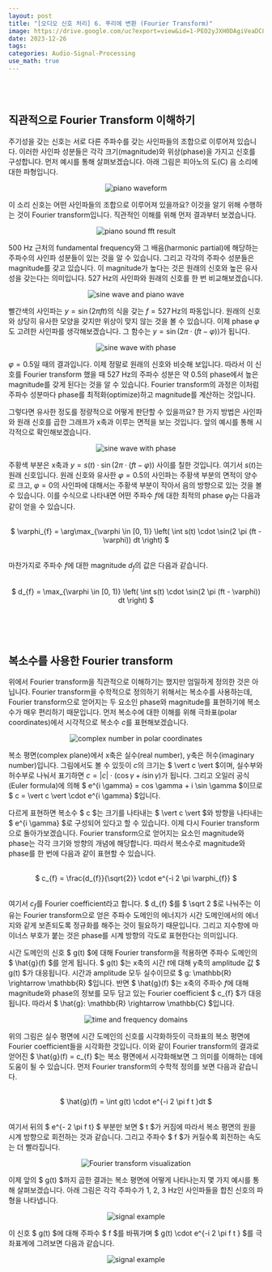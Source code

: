 ```yaml
---
layout: post
title: "[오디오 신호 처리] 6. 푸리에 변환 (Fourier Transform)"
image: https://drive.google.com/uc?export=view&id=1-PEO2yJXH0DAgiVeaDC8wd2Imk1N8ho4
date: 2023-12-26
tags: 
categories: Audio-Signal-Processing
use_math: true
---
```


<br><br>

## 직관적으로 Fourier Transform 이해하기

주기성을 갖는 신호는 서로 다른 주파수를 갖는 사인파들의 조합으로 이루어져 있습니다. 이러한 사인파 성분들은 각각 크기(magnitude)와 위상(phase)을 가지고 신호를 구성합니다. 먼저 예시를 통해 살펴보겠습니다. 아래 그림은 피아노의 도(C) 음 소리에 대한 파형입니다.

<p align="center">
  <img src="https://drive.google.com/uc?export=view&id=1xvZAoaMeTEUDDZ9Rait_ASqZxlSPAmLZ" alt="piano waveform">
</p>

이 소리 신호는 어떤 사인파들의 조합으로 이루어져 있을까요? 이것을 알기 위해 수행하는 것이 Fourier transform입니다. 직관적인 이해를 위해 먼저 결과부터 보겠습니다.

<p align="center">
  <img src="https://drive.google.com/uc?export=view&id=1Ix6JwdvcAdOBYX4Xewd43zUT44FfE4WT" alt="piano sound fft result">
</p>

500 Hz 근처의 fundamental frequency와 그 배음(harmonic partial)에 해당하는 주파수의 사인파 성분들이 있는 것을 알 수 있습니다. 그리고 각각의 주파수 성분들은 magnitude를 갖고 있습니다. 이 magnitude가 높다는 것은 원래의 신호와 높은 유사성을 갖는다는 의미입니다. 527 Hz의 사인파와 원래의 신호를 한 번 비교해보겠습니다.

<p align="center">
  <img src="https://drive.google.com/uc?export=view&id=1QAG9RUcamuDPXv1aIOebVwvv__yAjoNw" alt="sine wave and piano wave">
</p>

빨간색의 사인파는 $y = \sin(2 \pi f t)$의 식을 갖는 $f = 527 \, \text{Hz}$의 파동입니다. 원래의 신호와 상당히 유사한 모양을 갖지만 위상이 맞지 않는 것을 볼 수 있습니다. 이제 phase $\varphi$도 고려한 사인파를 생각해보겠습니다. 그 함수는 $y = \sin(2 \pi \cdot (ft - \varphi))$가 됩니다.

<p align="center">
  <img src="https://drive.google.com/uc?export=view&id=1cW2wxfILsF3s-sJJODICY2UuZYyrbRXc" alt="sine wave with phase">
</p>

$\varphi = 0.5$일 때의 결과입니다. 이제 정말로 원래의 신호와 비슷해 보입니다. 따라서 이 신호를 Fourier transform 했을 때 527 Hz의 주파수 성분은 약 0.5의 phase에서 높은 magnitude를 갖게 된다는 것을 알 수 있습니다. Fourier transform의 과정은 이처럼 주파수 성분마다 phase를 최적화(optimize)하고 magnitude를 계산하는 것입니다.

그렇다면 유사한 정도를 정량적으로 어떻게 판단할 수 있을까요? 한 가지 방법은 사인파와 원래 신호를 곱한 그래프가 x축과 이루는 면적을 보는 것입니다. 앞의 예시를 통해 시각적으로 확인해보겠습니다.

<p align="center">
  <img src="https://drive.google.com/uc?export=view&id=1GWoj4Zxj6TjfksrFw7iFhprnibK4a17O" alt="sine wave with phase">
</p>

주황색 부분은 x축과 $y = s(t) \cdot \sin(2 \pi \cdot (ft - \varphi))$ 사이를 칠한 것입니다. 여기서 $s(t)$는 원래 신호입니다. 원래 신호와 유사한 $\varphi = 0.5$의 사인파는 주황색 부분의 면적이 양수로 크고, $\varphi = 0$의 사인파에 대해서는 주황색 부분이 작아서 음의 방향으로 있는 것을 볼 수 있습니다. 이를 수식으로 나타내면 어떤 주파수 $f$에 대한 최적의 phase $\varphi_{f}$는 다음과 같이 얻을 수 있습니다.

<br>
<center> $ \varphi_{f} = \arg\max_{\varphi \in [0, 1)} \left( \int s(t) \cdot \sin(2 \pi (ft - \varphi)) dt \right) $ </center>
<br>

마찬가지로 주파수 $f$에 대한 magnitude $d_{f}$의 값은 다음과 같습니다.

<br>
<center> $ d_{f} = \max_{\varphi \in [0, 1)} \left( \int s(t) \cdot \sin(2 \pi (ft - \varphi)) dt \right) $ </center>
<br>

<br><br>

## 복소수를 사용한 Fourier transform

위에서 Fourier transform을 직관적으로 이해하기는 했지만 엄밀하게 정의한 것은 아닙니다. Fourier transform을 수학적으로 정의하기 위해서는 복소수를 사용하는데, Fourier transform으로 얻어지는 두 요소인 phase와 magnitude를 표현하기에 복소수가 매우 편리하기 때문입니다. 먼저 복소수에 대한 이해를 위해 극좌표(polar coordinates)에서 시각적으로 복소수 $c$를 표현해보겠습니다.

<p align="center">
  <img src="https://drive.google.com/uc?export=view&id=1UBe3jjEQ1i4Vd5Eh-awXn5G2CB4COx1Z" alt="complex number in polar coordinates">
</p>

복소 평면(complex plane)에서 x축은 실수(real number), y축은 허수(imaginary number)입니다. 그림에서도 볼 수 있듯이 $c$의 크기는 $ \vert c \vert $이며, 실수부와 허수부로 나눠서 표기하면 $c = \vert c \vert \cdot (\cos \gamma + i \sin \gamma)$가 됩니다. 그리고 오일러 공식(Euler formula)에 의해 $ e^{i \gamma} = cos \gamma + i \sin \gamma $이므로 $ c = \vert c \vert \cdot e^{i \gamma} $입니다.

다르게 표현하면 복소수 $ c $는 크기를 나타내는 $ \vert c \vert $와 방향을 나타내는 $ e^{i \gamma} $로 구성되어 있다고 할 수 있습니다. 이제 다시 Fourier transform으로 돌아가보겠습니다. Fourier transform으로 얻어지는 요소인 magnitude와 phase는 각각 크기와 방향의 개념에 해당합니다. 따라서 복소수로 magnitude와 phase를 한 번에 다음과 같이 표현할 수 있습니다.

<br>
<center> $ c_{f} = \frac{d_{f}}{\sqrt{2}} \cdot e^{-i 2 \pi \varphi_{f}} $ </center>
<br>

여기서 $c_{f}$를 Fourier coefficient라고 합니다. $ d_{f} $를 $ \sqrt 2 $로 나눠주는 이유는 Fourier transform으로 얻은 주파수 도메인의 에너지가 시간 도메인에서의 에너지와 같게 보존되도록 정규화를 해주는 것이 필요하기 때문입니다. 그리고 지수항에 마이너스 부호가 붙는 것은 phase를 시계 방향의 각도로 표현한다는 의미입니다.

시간 도메인의 신호 $ g(t) $에 대해 Fourier transform을 적용하면 주파수 도메인의 $ \hat{g}(f) $를 얻게 됩니다. $ g(t) $는 x축의 시간 $t$에 대해 y축의 amplitude 값 $ g(t) $가 대응됩니다. 시간과 amplitude 모두 실수이므로 $ g: \mathbb{R} \rightarrow \mathbb{R} $입니다. 반면 $ \hat{g}(f) $는 x축의 주파수 $f$에 대해 magnitude와 phase의 정보를 모두 담고 있는 Fourier coefficient $ c_{f} $가 대응됩니다. 따라서 $ \hat{g}: \mathbb{R} \rightarrow \mathbb{C} $입니다.

<p align="center">
  <img src="https://drive.google.com/uc?export=view&id=1oMdnzjaC9q4mVrtwzw8IPhShIRopNG0M" alt="time and frequency domains">
</p>

위의 그림은 실수 평면에 시간 도메인의 신호를 시각화하듯이 극좌표의 복소 평면에 Fourier coefficient들을 시각화한 것입니다. 이와 같이 Fourier transform의 결과로 얻어진 $ \hat{g}(f) = c_{f} $는 복소 평면에서 시각화해보면 그 의미를 이해하는 데에 도움이 될 수 있습니다. 먼저 Fourier transform의 수학적 정의를 보면 다음과 같습니다.

<br>
<center> $ \hat{g}(f) = \int g(t) \cdot e^{-i 2 \pi f t }dt $ </center>
<br>

여기서 뒤의 $ e^{- 2 \pi f t} $ 부분만 보면 $ t $가 커짐에 따라서 복소 평면의 원을 시계 방향으로 회전하는 것과 같습니다. 그리고 주파수 $ f $가 커질수록 회전하는 속도는 더 빨라집니다.

<p align="center">
  <img src="https://drive.google.com/uc?export=view&id=18vvXJhjTHcjyQjNbAXcH1erxnZ3ZB89l" alt="Fourier transform visualization">
</p>

이제 앞의 $ g(t) $까지 곱한 결과는 복소 평면에 어떻게 나타나는지 몇 가지 예시를 통해 살펴보겠습니다. 아래 그림은 각각 주파수가 1, 2, 3 Hz인 사인파들을 합친 신호의 파형을 나타냅니다.

<p align="center">
  <img src="https://drive.google.com/uc?export=view&id=17egyiVwJiGHcEkHbkHg_VCW4AaHyn4M_" alt="signal example">
</p>

이 신호 $ g(t) $에 대해 주파수 $ f $를 바꿔가며 $ g(t) \cdot e^{-i 2 \pi f t } $를 극좌표계에 그려보면 다음과 같습니다.

<p align="center">
  <img src="https://drive.google.com/uc?export=view&id=18YKA-O0cYJr-XI1yM94uMdsJYBicPCBl" alt="signal example">
</p>